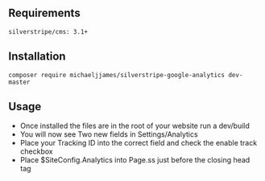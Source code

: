 ## Requirements

	silverstripe/cms: 3.1+

## Installation

	composer require michaeljjames/silverstripe-google-analytics dev-master
	
## Usage

* Once installed the files are in the root of your website run a dev/build
* You will now see Two new fields in Settings/Analytics
* Place your Tracking ID into the correct field and check the enable track checkbox
* Place $SiteConfig.Analytics into Page.ss just before the closing head tag
